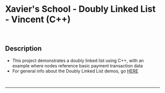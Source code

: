 # Xavier's School - Doubly Linked List - Vincent (C++)

<br>

## Description

- This project demonstrates a doubly linked list using C++, with an example where nodes reference basic payment transaction data
- For general info about the Doubly Linked List demos, go [HERE](../docs/demos/doubly_linked_list.md)

<br>



---

